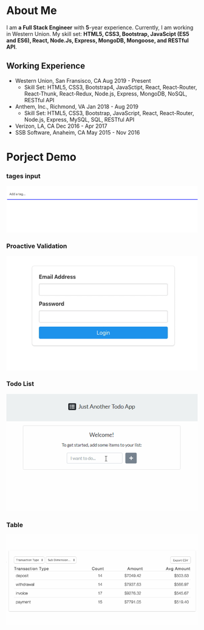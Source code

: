 # About Me

I am **a Full Stack Engineer** with **5**-year experience. Currently, I am working in Western Union. My skill set: **HTML5, CSS3, Bootstrap, JavaScipt (ES5 and ES6), React, Node.Js, Express, MongoDB, Mongoose, and RESTful API**.

## Working Experience

- Western Union, San Fransisco, CA                                                                          Aug 2019 - Present 
  - Skill Set: HTML5, CSS3, Bootstrap4, JavaSctipt, React, React-Router, React-Thunk, React-Redux, Node.js, Express, MongoDB, NoSQL, RESTful API
- Anthem, Inc., Richmond, VA                                                                               Jan 2018 - Aug 2019
  - Skill Set: HTML5, CSS3, Bootstrap, JavaScript, React, React-Router, Node.js, Express, MySQL, SQL, RESTful API
- Verizon, LA, CA                                                                                          Dec 2016 - Apr 2017
- SSB Software, Anaheim, CA                                                                                May 2015 - Nov 2016

    
# Porject Demo
### tages input
![tags](./tags.gif)
### Proactive Validation
![react-validation](./react-hooks-form-validation.gif)
### Todo List
![Todo-List](./Todo-App.gif)
### Table
![table](./687474703a2f2f692e696d6775722e636f6d2f426850463243762e676966.gif)

